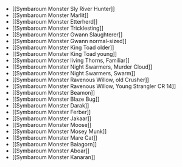 - [[Symbaroum Monster Sly River Hunter]]
- [[Symbaroum Monster Marlit]]
- [[Symbaroum Monster Etterherd]]
- [[Symbaroum Monster Tricklesting]]
- [[Symbaroum Monster Gwann Slaughterer]]
- [[Symbaroum Monster Gwann normal-sized]]
- [[Symbaroum Monster King Toad older]]
- [[Symbaroum Monster King Toad young]]
- [[Symbaroum Monster living Thorns, Familiar]]
- [[Symbaroum Monster Night Swarmers, Murder Cloud]]
- [[Symbaroum Monster Night Swarmers, Swarm]]
- [[Symbaroum Monster Ravenous Willow, old Crusher]]
- [[Symbaroum Monster Ravenous Willow, Young Strangler CR 14]]
- [[Symbaroum Monster Beamon]]
- [[Symbaroum Monster Blaze Bug]]
- [[Symbaroum Monster Darak]]
- [[Symbaroum Monster Ferber]]
- [[Symbaroum Monster Jakaar]]
- [[Symbaroum Monster Moose]]
- [[Symbaroum Monster Mosey Munk]]
- [[Symbaroum Monster Mare Cat]]
- [[Symbaroum Monster Baiagorn]]
- [[Symbaroum Monster Aboar]]
- [[Symbaroum Monster Kanaran]]